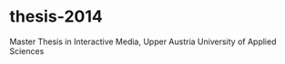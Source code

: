 thesis-2014
===========

Master Thesis in Interactive Media, Upper Austria University of Applied Sciences
